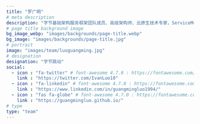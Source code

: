 ```yaml
---
title: "罗广明"
# meta description
description: "字节基础架构服务框架团队成员、高级架构师、云原生技术专家，ServiceMesher社区&云原生社区管委会成员，对 Spring Cloud、Istio 以及微服务中间件有深入研究。"
# page title background image
bg_image_webp: "images/backgrounds/page-title.webp"
bg_image: "images/backgrounds/page-title.jpg"
# portrait
image: "images/team/luoguangming.jpg"
# designation
designation: "字节跳动"
social:
  - icon : "fa-twitter" # font-awesome 4.7.0 : https://fontawesome.com/v4.7.0/icons/
    link : "https://twitter.com/IvanLuo10"
  - icon : "fa-linkedin" # font-awesome 4.7.0 : https://fontawesome.com/v4.7.0/icons/
    link : "https://www.linkedin.com/in/guangmingluo1994/"
  - icon : "fas fa-globe" # font-awesome 4.7.0 : https://fontawesome.com/v4.7.0/icons/
    link : "https://guangmingluo.github.io/"
# type
type: "team"
---
```


